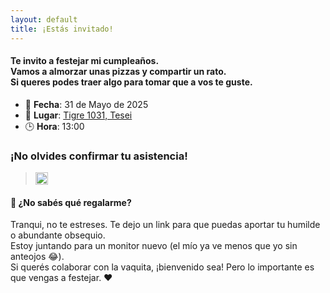 ```yaml
---
layout: default
title: ¡Estás invitado!
---
```

#### Te invito a festejar mi cumpleaños.<br>Vamos a almorzar unas pizzas y compartir un rato.<br>Si queres podes traer algo para tomar que a vos te guste.

- 📅 **Fecha**: 31 de Mayo de 2025  
- 📍 **Lugar**: [Tigre 1031, Tesei](https://maps.app.goo.gl/Vv6bAT5G3VhtuPPL8)
- 🕒 **Hora**: 13:00  

### ¡No olvides confirmar tu asistencia!

><p align="left">
>  <a href="https://wa.me/5491162595238" target="_blank">
>    <img src="https://static.whatsapp.net/rsrc.php/yZ/r/JvsnINJ2CZv.svg" width="20vw" alt="Confirmar asistencia" />
>  </a>
></p>

#### 🎁 ¿No sabés qué regalarme?
Tranqui, no te estreses. Te dejo un link para que puedas aportar tu humilde o abundante obsequio.<br>
Estoy juntando para un monitor nuevo (el mío ya ve menos que yo sin anteojos 😂).<br>
Si querés colaborar con la vaquita, ¡bienvenido sea! Pero lo importante es que vengas a festejar. ❤️
